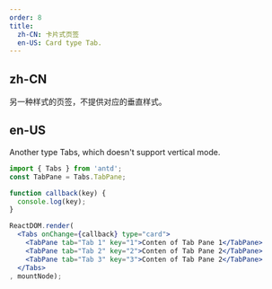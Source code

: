```yaml
---
order: 8
title: 
  zh-CN: 卡片式页签
  en-US: Card type Tab.
---
```


## zh-CN

另一种样式的页签，不提供对应的垂直样式。

## en-US

Another type Tabs, which doesn't support vertical mode.


````jsx
import { Tabs } from 'antd';
const TabPane = Tabs.TabPane;

function callback(key) {
  console.log(key);
}

ReactDOM.render(
  <Tabs onChange={callback} type="card">
    <TabPane tab="Tab 1" key="1">Conten of Tab Pane 1</TabPane>
    <TabPane tab="Tab 2" key="2">Conten of Tab Pane 2</TabPane>
    <TabPane tab="Tab 3" key="3">Conten of Tab Pane 2</TabPane>
  </Tabs>
, mountNode);
````
